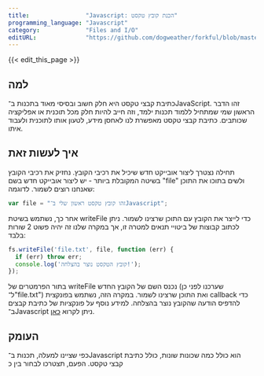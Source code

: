 ```yaml
---
title:                "Javascript: הכנת קובץ טקסט"
programming_language: "Javascript"
category:             "Files and I/O"
editURL:              "https://github.com/dogweather/forkful/blob/master/content/he/javascript/writing-a-text-file.md"
---
```


{{< edit_this_page >}}

## למה

כתיבת קבצי טקסט היא חלק חשוב ובסיסי מאוד בתכנות ב־JavaScript. זהו הדבר הראשון שמי שמתחיל ללמוד תכנות ילמד, וזה חייב להיות חלק מכל תוכנית או אפליקציה שכותבים. כתיבת קבצי טקסט מאפשרת לנו לאחסן מידע, לטעון אותו לתוכנית ולעבוד איתו.

## איך לעשות זאת 

תחילה נצטרך ליצור אובייקט חדש שיכיל את רכיבי הקובץ. נחזיק את רכיבי הקובץ בשיטה המקובלת ביותר - יש ליצור אובייקט חדש בשם "file" ולשים בתוכו את התוכן שאנחנו רוצים לשמור. לדוגמה:

```Javascript
var file = "זהו קובץ טקסט ראשון שלי ב־Javascript";
```

אחר כך, נשתמש בשיטת writeFile כדי לייצר את הקובץ עם התוכן שרצינו לשמור. ניתן לכתוב קבוצות של ביטויי תנאים למטרה זו, אך במקרה שלנו זה יהיה פשוט 2 שורות בלבד:

```Javascript
fs.writeFile('file.txt', file, function (err) {
  if (err) throw err;
  console.log('קובץ הטקסט נוצר בהצלחה!');
});
```

בתור הפרמטרים של writeFile נכנס השם של הקובץ החדש (שערכנו לפני כן ל־"file.txt") ואת התוכן שרצינו לשמור. במקרה הזה, נשתמש בפונקצית callback כדי להדפיס הודעה שהקובץ נוצר בהצלחה. למידע נוסף על פונקציות של כתיבת קבצים ב־Javascript ניתן לקרוא [כאן](https://www.geeksforgeeks.org/javascript-reading-file-using-filereader/).

## העומק

כפי שציינו למעלה, תכנות ב־Javascript הוא כולל כמה שכונות שונות, כולל כתיבת קבצי טקסט. הפעם, תצטרכו לבחור בין כ